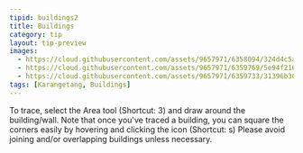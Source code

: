 ```yaml
---
tipid: buildings2
title: Buildings
category: tip
layout: tip-preview
images:
  - https://cloud.githubusercontent.com/assets/9657971/6358094/324d4c5a-bc37-11e4-808a-47a0fdb59700.png
  - https://cloud.githubusercontent.com/assets/9657971/6359769/5e94f216-bc43-11e4-8bf3-11fa9306acae.gif
  - https://cloud.githubusercontent.com/assets/9657971/6359733/31396b30-bc43-11e4-8780-c661dfc96d7c.png
tags: [Karangetang, Buildings]
---
```


To trace, select the Area tool (Shortcut: 3) and draw around the building/wall. Note that once you've traced a building, you can square the corners easily by hovering and clicking the icon (Shortcut: s) Please avoid joining and/or overlapping buildings unless necessary.
